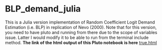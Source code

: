 # BLP_demand_julia
This is a Julia version implementation of Random Coefficient Logit Demand Estimation (i.e. BLP) in replication of Nevo (2000).
Note that for this version, you need to have pluto and running from there due to the scope of variables issue. 
Latter I would modify it to be able to run from the terminal include method.
**The link of the html output of this Pluto notebook is here**
[true.html](https://mycuhk-my.sharepoint.com/:u:/g/personal/1155116810_link_cuhk_edu_hk/EeqBFyNcJNBJr7KCGtKQv1UBXFgmeI1sajfUOXE_uJ-Z9w?e=WG7kZc)
